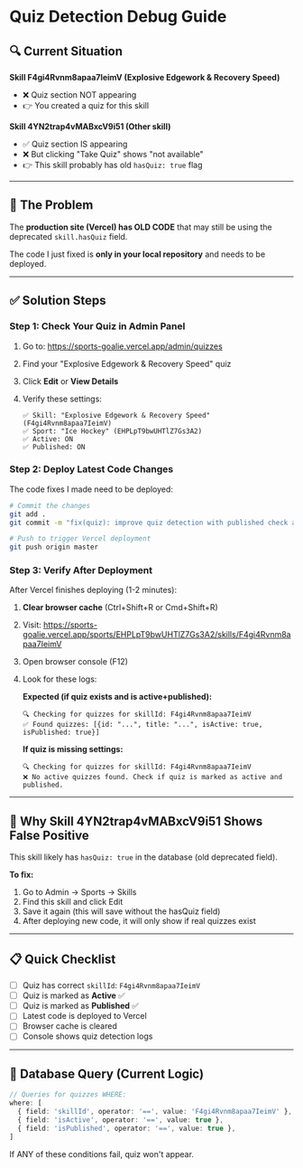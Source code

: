 # Quiz Detection Debug Guide

## 🔍 Current Situation

**Skill F4gi4Rvnm8apaa7IeimV (Explosive Edgework & Recovery Speed)**
- ❌ Quiz section NOT appearing
- 👉 You created a quiz for this skill

**Skill 4YN2trap4vMABxcV9i51 (Other skill)**
- ✅ Quiz section IS appearing
- ❌ But clicking "Take Quiz" shows "not available"
- 👉 This skill probably has old `hasQuiz: true` flag

---

## 🚨 **The Problem**

The **production site (Vercel) has OLD CODE** that may still be using the deprecated `skill.hasQuiz` field.

The code I just fixed is **only in your local repository** and needs to be deployed.

---

## ✅ **Solution Steps**

### **Step 1: Check Your Quiz in Admin Panel**

1. Go to: https://sports-goalie.vercel.app/admin/quizzes
2. Find your "Explosive Edgework & Recovery Speed" quiz
3. Click **Edit** or **View Details**
4. Verify these settings:

   ```
   ✅ Skill: "Explosive Edgework & Recovery Speed" (F4gi4Rvnm8apaa7IeimV)
   ✅ Sport: "Ice Hockey" (EHPLpT9bwUHTlZ7Gs3A2)
   ✅ Active: ON
   ✅ Published: ON
   ```

### **Step 2: Deploy Latest Code Changes**

The code fixes I made need to be deployed:

```bash
# Commit the changes
git add .
git commit -m "fix(quiz): improve quiz detection with published check and better logging"

# Push to trigger Vercel deployment
git push origin master
```

### **Step 3: Verify After Deployment**

After Vercel finishes deploying (1-2 minutes):

1. **Clear browser cache** (Ctrl+Shift+R or Cmd+Shift+R)
2. Visit: https://sports-goalie.vercel.app/sports/EHPLpT9bwUHTlZ7Gs3A2/skills/F4gi4Rvnm8apaa7IeimV
3. Open browser console (F12)
4. Look for these logs:

   **Expected (if quiz exists and is active+published):**
   ```
   🔍 Checking for quizzes for skillId: F4gi4Rvnm8apaa7IeimV
   ✅ Found quizzes: [{id: "...", title: "...", isActive: true, isPublished: true}]
   ```

   **If quiz is missing settings:**
   ```
   🔍 Checking for quizzes for skillId: F4gi4Rvnm8apaa7IeimV
   ❌ No active quizzes found. Check if quiz is marked as active and published.
   ```

---

## 🐛 **Why Skill 4YN2trap4vMABxcV9i51 Shows False Positive**

This skill likely has `hasQuiz: true` in the database (old deprecated field).

**To fix:**
1. Go to Admin → Sports → Skills
2. Find this skill and click Edit
3. Save it again (this will save without the hasQuiz field)
4. After deploying new code, it will only show if real quizzes exist

---

## 📋 **Quick Checklist**

- [ ] Quiz has correct `skillId`: `F4gi4Rvnm8apaa7IeimV`
- [ ] Quiz is marked as **Active** ✅
- [ ] Quiz is marked as **Published** ✅
- [ ] Latest code is deployed to Vercel
- [ ] Browser cache is cleared
- [ ] Console shows quiz detection logs

---

## 🔧 **Database Query (Current Logic)**

```typescript
// Queries for quizzes WHERE:
where: [
  { field: 'skillId', operator: '==', value: 'F4gi4Rvnm8apaa7IeimV' },
  { field: 'isActive', operator: '==', value: true },
  { field: 'isPublished', operator: '==', value: true },
]
```

If ANY of these conditions fail, quiz won't appear.
